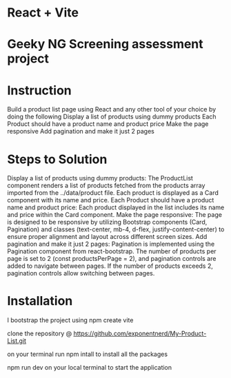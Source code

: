 # React + Vite

# Geeky NG Screening assessment project 

# Instruction 

Build a product list page using React and any other tool of your choice by doing the following 
Display a list of products using dummy products
Each Product should have a product name and product price
Make the page responsive
Add pagination and make it just 2 pages

# Steps to Solution
Display a list of products using dummy products: The ProductList component renders a list of products fetched from the products array imported from the ../data/product file. Each product is displayed as a Card component with its name and price.
Each Product should have a product name and product price: Each product displayed in the list includes its name and price within the Card component.
Make the page responsive: The page is designed to be responsive by utilizing Bootstrap components (Card, Pagination) and classes (text-center, mb-4, d-flex, justify-content-center) to ensure proper alignment and layout across different screen sizes.
Add pagination and make it just 2 pages: Pagination is implemented using the Pagination component from react-bootstrap. The number of products per page is set to 2 (const productsPerPage = 2), and pagination controls are added to navigate between pages. If the number of products exceeds 2, pagination controls allow switching between pages.


# Installation
I  bootstrap the project using npm create vite

clone the repository @ https://github.com/exponentnerd/My-Product-List.git

on your terminal run npm intall to install all the packages 

npm run dev on your local terminal to start the application 

